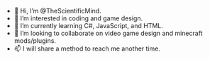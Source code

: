 - 👋 Hi, I’m @TheScientificMind.
- 👀 I’m interested in coding and game design.
- 🌱 I’m currently learning C#, JavaScript, and HTML.
- 💞️ I’m looking to collaborate on video game design and minecraft mods/plugins.
- 📫 I will share a method to reach me another time.
